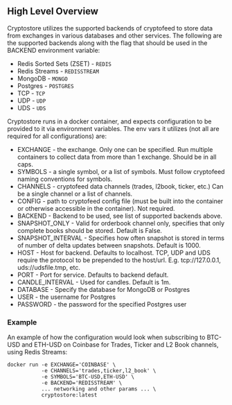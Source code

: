 ## High Level Overview


Cryptostore utilizes the supported backends of cryptofeed to store data from exchanges in various databases and other services. The following are the supported backends along with the flag that should be used in the BACKEND environment variable:

* Redis Sorted Sets (ZSET) - `REDIS`
* Redis Streams - `REDISSTREAM`
* MongoDB - `MONGO`
* Postgres - `POSTGRES`
* TCP - `TCP`
* UDP - `UDP`
* UDS - `UDS`

Cryptostore runs in a docker container, and expects configuration to be provided to it via environment variables. The env vars it utilizes (not all are required for all configurations) are:

* EXCHANGE - the exchange. Only one can be specified. Run multiple containers to collect data from more than 1 exchange. Should be in all caps.
* SYMBOLS - a single symbol, or a list of symbols. Must follow cryptofeed naming conventions for symbols.
* CHANNELS - cryptofeed data channels (trades, l2book, ticker, etc.) Can be a single channel or a list of channels.
* CONFIG - path to cryptofeed config file (must be built into the container or otherwise accessible in the container). Not required. 
* BACKEND - Backend to be used, see list of supported backends above.
* SNAPSHOT_ONLY - Valid for orderbook channel only, specifies that only complete books should be stored. Default is False.
* SNAPSHOT_INTERVAL - Specifies how often snapshot is stored in terms of number of delta updates between snapshots. Default is 1000.
* HOST - Host for backend. Defaults to localhost. TCP, UDP and UDS require the protocol to be prepended to the host/url. E.g. tcp://127.0.0.1, uds://udsfile.tmp, etc. 
* PORT - Port for service. Defaults to backend default.
* CANDLE_INTERVAL - Used for candles. Default is 1m.
* DATABASE - Specify the database for MongoDB or Postgres
* USER - the username for Postgres
* PASSWORD - the password for the specified Postgres user


### Example

An example of how the configuration would look when subscribing to BTC-USD and ETH-USD on Coinbase for Trades, Ticker and L2 Book channels, using Redis Streams:

```
docker run -e EXCHANGE='COINBASE' \
           -e CHANNELS='trades,ticker,l2_book' \
           -e SYMBOLS='BTC-USD,ETH-USD' \
           -e BACKEND='REDISSTREAM' \
           ... networking and other params ... \
           cryptostore:latest
```
